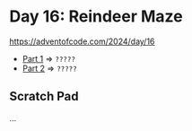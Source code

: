 # Day 16: Reindeer Maze
https://adventofcode.com/2024/day/16

* [Part 1](./puzzle1.py) => `?????`
* [Part 2](./puzzle2.py) => `?????`


## Scratch Pad
...
